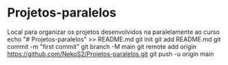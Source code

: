 # Projetos-paralelos
Local para organizar os projetos desenvolvidos na paralelamente ao curso
echo "# Projetos-paralelos" >> README.md
git init
git add README.md
git commit -m "first commit"
git branch -M main
git remote add origin https://github.com/NekoS2/Projetos-paralelos.git
git push -u origin main
